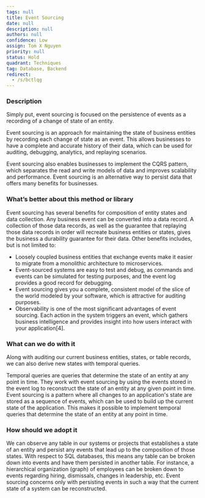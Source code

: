 ```yaml
---
tags: null
title: Event Sourcing
date: null
description: null
authors: null
confidence: Low
assign: Tom X Nguyen
priority: null
status: Hold
quadrant: Techniques
tag: Database, Backend
redirect:
  - /s/bctlqg
---
```


<!-- table_of_contents 2d7c73db-9777-4311-ba52-65704e503860 -->

### Description

Simply put, event sourcing is focused on the persistence of events as a recording of a change of state of an entity.

Event sourcing is an approach for maintaining the state of business entities by recording each change of state as an event. This allows businesses to have a complete and accurate history of their data, which can be used for auditing, debugging, analytics, and replaying scenarios.

Event sourcing also enables businesses to implement the CQRS pattern, which separates the read and write models of data and improves scalability and performance. Event sourcing is an alternative way to persist data that offers many benefits for businesses.

### What’s better about this method or library

Event sourcing has several benefits for composition of entity states and data collection. Any business event can be converted into a data record. A collection of those data records, as well as the guarantee that replaying those data records in order will recreate business entities or states, gives the business a durability guarantee for their data. Other benefits includes, but is not limited to:

- Loosely coupled business entities that exchange events make it easier to migrate from a monolithic architecture to microservices.
- Event-sourced systems are easy to test and debug, as commands and events can be simulated for testing purposes, and the event log provides a good record for debugging.
- Event sourcing gives you a complete, consistent model of the slice of the world modeled by your software, which is attractive for auditing purposes.
- Observability is one of the most significant advantages of event sourcing. Each action in the system triggers an event, which gathers business intelligence and provides insight into how users interact with your application[4].

### What can we do with it

Along with auditing our current business entities, states, or table records, we can also derive new states with temporal queries.

Temporal queries are queries that determine the state of an entity at any point in time. They work with event sourcing by using the events stored in the event log to reconstruct the state of an entity at any given point in time. Event sourcing is a pattern where all changes to an application's state are stored as a sequence of events, which can be used to build up the current state of the application. This makes it possible to implement temporal queries that determine the state of an entity at any point in time.

### How should we adopt it

We can observe any table in our systems or projects that establishes a state of an entity and persist any events that lead up to the composition of those states. With respect to SQL databases, this means any table can be broken down into events and have them persisted in another table. For instance, a hierarchical organization (graph) of employees can be broken down to events regarding hiring, dismissals, changes in leadership, etc. Event sourcing concerns only with persisting events in such a way that the current state of a system can be reconstructed.

<!-- child_database 91cbf2a6-ff37-4707-9d6d-dcb053b8e225 -->
